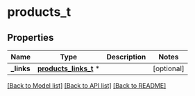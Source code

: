 # products_t

## Properties
Name | Type | Description | Notes
------------ | ------------- | ------------- | -------------
**_links** | [**products_links_t**](products_links.md) \* |  | [optional] 

[[Back to Model list]](../README.md#documentation-for-models) [[Back to API list]](../README.md#documentation-for-api-endpoints) [[Back to README]](../README.md)


